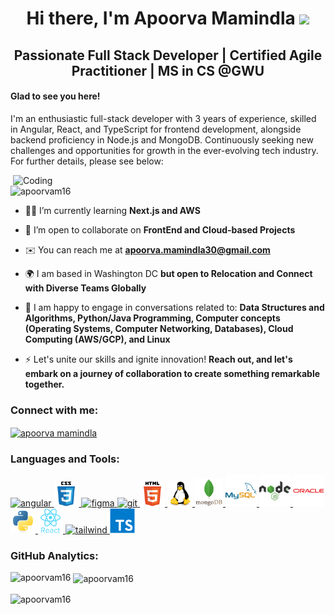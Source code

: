 <h1 align="center">Hi there, I'm Apoorva Mamindla <img src="https://media.giphy.com/media/hvRJCLFzcasrR4ia7z/giphy.gif" width="45"></h1>
<h2 align="center">Passionate Full Stack Developer | Certified Agile Practitioner | MS in CS @GWU</h2>
<h4 align="left">Glad to see you here!</h4>
<p align="left">I'm an enthusiastic full-stack developer with 3 years of experience, skilled in Angular, React, and TypeScript for frontend development, alongside backend proficiency in Node.js and MongoDB. Continuously seeking new challenges and opportunities for growth in the ever-evolving tech industry. For further details, please see below:</p>
<img align="right" alt="Coding" width="500" src="https://user-images.githubusercontent.com/59734313/157189039-c09b3e38-9f42-42c0-ab54-14f1574190a7.gif">
<p align="left"> <img src="https://komarev.com/ghpvc/?username=apoorvam16&label=Profile%20views&color=0e75b6&style=flat" alt="apoorvam16" /> </p>

- 👨‍💻 I’m currently learning **Next.js and AWS**

- 🤝 I’m open to collaborate on **FrontEnd and Cloud-based Projects**

- ✉️ You can reach me at **apoorva.mamindla30@gmail.com**
 
- 🌍 I am based in Washington DC **but open to Relocation and Connect with Diverse Teams Globally**

- 🧠 I am happy to engage in conversations related to: **Data Structures and Algorithms, Python/Java Programming, Computer concepts (Operating Systems, Computer Networking, Databases), Cloud Computing (AWS/GCP), and Linux**

- ⚡ Let's unite our skills and ignite innovation! **Reach out, and let's embark on a journey of collaboration to create something remarkable together.**

<h3 align="left">Connect with me:</h3>
<p align="left">
<a href="https://linkedin.com/in/apoorva-mamindla-19201b15b/" target="blank"><img align="center" src="https://raw.githubusercontent.com/rahuldkjain/github-profile-readme-generator/master/src/images/icons/Social/linked-in-alt.svg" alt="apoorva mamindla" height="30" width="40" /></a>
</p>

<h3 align="left">Languages and Tools:</h3>
<p align="left"> <a href="https://angular.io" target="_blank" rel="noreferrer"> <img src="https://angular.io/assets/images/logos/angular/angular.svg" alt="angular" width="40" height="40"/> </a> <a href="https://www.w3schools.com/css/" target="_blank" rel="noreferrer"> <img src="https://raw.githubusercontent.com/devicons/devicon/master/icons/css3/css3-original-wordmark.svg" alt="css3" width="40" height="40"/> </a> <a href="https://www.figma.com/" target="_blank" rel="noreferrer"> <img src="https://www.vectorlogo.zone/logos/figma/figma-icon.svg" alt="figma" width="40" height="40"/> </a> <a href="https://git-scm.com/" target="_blank" rel="noreferrer"> <img src="https://www.vectorlogo.zone/logos/git-scm/git-scm-icon.svg" alt="git" width="40" height="40"/> </a> <a href="https://www.w3.org/html/" target="_blank" rel="noreferrer"> <img src="https://raw.githubusercontent.com/devicons/devicon/master/icons/html5/html5-original-wordmark.svg" alt="html5" width="40" height="40"/> </a> <a href="https://www.linux.org/" target="_blank" rel="noreferrer"> <img src="https://raw.githubusercontent.com/devicons/devicon/master/icons/linux/linux-original.svg" alt="linux" width="40" height="40"/> </a> <a href="https://www.mongodb.com/" target="_blank" rel="noreferrer"> <img src="https://raw.githubusercontent.com/devicons/devicon/master/icons/mongodb/mongodb-original-wordmark.svg" alt="mongodb" width="45" height="45"/> </a> <a href="https://www.mysql.com/" target="_blank" rel="noreferrer"> <img src="https://raw.githubusercontent.com/devicons/devicon/master/icons/mysql/mysql-original-wordmark.svg" alt="mysql" width="50" height="50"/> </a> <a href="https://nodejs.org" target="_blank" rel="noreferrer"> <img src="https://raw.githubusercontent.com/devicons/devicon/master/icons/nodejs/nodejs-original-wordmark.svg" alt="nodejs" width="50" height="50"/> </a> <a href="https://www.oracle.com/" target="_blank" rel="noreferrer"> <img src="https://raw.githubusercontent.com/devicons/devicon/master/icons/oracle/oracle-original.svg" alt="oracle" width="50" height="50"/> </a> <a href="https://www.python.org" target="_blank" rel="noreferrer"> <img src="https://raw.githubusercontent.com/devicons/devicon/master/icons/python/python-original.svg" alt="python" width="40" height="40"/> </a> <a href="https://reactjs.org/" target="_blank" rel="noreferrer"> <img src="https://raw.githubusercontent.com/devicons/devicon/master/icons/react/react-original-wordmark.svg" alt="react" width="40" height="40"/> </a> <a href="https://tailwindcss.com/" target="_blank" rel="noreferrer"> <img src="https://www.vectorlogo.zone/logos/tailwindcss/tailwindcss-icon.svg" alt="tailwind" width="40" height="40"/> </a> <a href="https://www.typescriptlang.org/" target="_blank" rel="noreferrer"> <img src="https://raw.githubusercontent.com/devicons/devicon/master/icons/typescript/typescript-original.svg" alt="typescript" width="40" height="40"/> </a> </p>

<h3 align="left">GitHub Analytics:</h3>
<p><img align="left" src="https://github-readme-stats.vercel.app/api/top-langs?username=apoorvam16&show_icons=true&locale=en&layout=compact" alt="apoorvam16" /></p>

<p>&nbsp;<img align="center" src="https://github-readme-stats.vercel.app/api?username=apoorvam16&show_icons=true&locale=en" alt="apoorvam16" /></p>
<p><img align="center" src="https://github-readme-streak-stats.herokuapp.com/?user=apoorvam16&" alt="apoorvam16" /></p>
